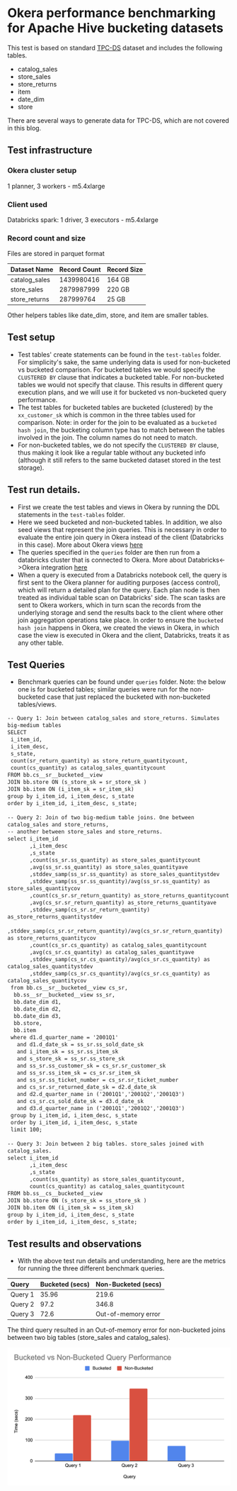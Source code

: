 # Okera performance benchmarking for Apache Hive bucketing datasets

This test is based on standard [TPC-DS](http://www.tpc.org/tpcds/) dataset and includes the following tables.
* catalog_sales
* store_sales
* store_returns
* item
* date_dim
* store

There are several ways to generate data for TPC-DS, which are not covered in this blog.

## Test infrastructure

### Okera cluster setup
1 planner, 3 workers - m5.4xlarge

### Client used
Databricks spark: 1 driver, 3 executors - m5.4xlarge

### Record count and size
Files are stored in parquet format

| Dataset Name |  Record Count | Record Size |
| :------------------ | :---------- | :---------- |
| catalog_sales      | 1439980416 | 164 GB |
| store_sales      | 2879987999 | 220 GB |
| store_returns      | 287999764 | 25 GB |

Other helpers tables like date_dim, store, and item are smaller tables.

## Test setup
* Test tables' create statements can be found in the `test-tables` folder. For simplicity's sake, the same underlying data is used for non-bucketed vs bucketed comparison. For bucketed tables we would specify the `CLUSTERED BY` clause that indicates a bucketed table. For non-bucketed tables we would not specify that clause. This results in different query execution plans, and we will use it for bucketed vs non-bucketed query performance.
* The test tables for bucketed tables are bucketed (clustered) by the `xx_customer_sk` which is common in the three tables used for comparison. Note: in order for the join to be evaluated as a `bucketed hash join`, the bucketing column type has to match between the tables involved in the join. The column names do not need to match.
* For non-bucketed tables, we do not specify the `CLUSTERED BY` clause, thus making it look like a regular table without any bucketed info (although it still refers to the same bucketed dataset stored in the test storage).


## Test run details.
* First we create the test tables and views in Okera by running the DDL statements in the `test-tables` folder.
* Here we seed bucketed and non-bucketed tables. In addition, we also seed views that represent the join queries. This is necessary in order to evaluate the entire join query in Okera instead of the client (Databricks in this case). More about Okera views [here](https://docs.okera.com/odas/latest/integrate/hive-best-practices/#external-views)
* The queries specified in the `queries` folder are then run from a databricks cluster that is connected to Okera. More about Databricks<->Okera integration [here](https://docs.okera.com/odas/latest/integrate/databricks-integration/)
* When a query is executed from a Databricks notebook cell, the query is first sent to the Okera planner for auditing purposes (access control), which will return a detailed plan for the query. Each plan node is then treated as individual table scan on Databricks' side. The scan tasks are sent to Okera workers, which in turn scan the records from the underlying storage and send the results back to the client where other join aggregation operations take place. In order to ensure the `bucketed hash join` happens in Okera, we created the views in Okera, in which case the view is executed in Okera and the client, Databricks, treats it as any other table.

## Test Queries
* Benchmark queries can be found under `queries` folder. Note: the below one is for bucketed tables; similar queries were run for the non-bucketed case that just replaced the bucketed with non-bucketed tables/views.
```
-- Query 1: Join between catalog_sales and store_returns. Simulates big-medium tables
SELECT
 i_item_id,
 i_item_desc,
 s_state,
 count(sr_return_quantity) as store_return_quantitycount,
 count(cs_quantity) as catalog_sales_quantitycount
FROM bb.cs__sr__bucketed__view
JOIN bb.store ON (s_store_sk = sr_store_sk )
JOIN bb.item ON (i_item_sk = sr_item_sk)
group by i_item_id, i_item_desc, s_state
order by i_item_id, i_item_desc, s_state;

-- Query 2: Join of two big-medium table joins. One between catalog_sales and store_returns,
-- another between store_sales and store_returns.
select i_item_id
       ,i_item_desc
       ,s_state
       ,count(ss_sr.ss_quantity) as store_sales_quantitycount
       ,avg(ss_sr.ss_quantity) as store_sales_quantityave
       ,stddev_samp(ss_sr.ss_quantity) as store_sales_quantitystdev
       ,stddev_samp(ss_sr.ss_quantity)/avg(ss_sr.ss_quantity) as store_sales_quantitycov
       ,count(cs_sr.sr_return_quantity) as_store_returns_quantitycount
       ,avg(cs_sr.sr_return_quantity) as_store_returns_quantityave
       ,stddev_samp(cs_sr.sr_return_quantity) as_store_returns_quantitystdev
       ,stddev_samp(cs_sr.sr_return_quantity)/avg(cs_sr.sr_return_quantity) as store_returns_quantitycov
       ,count(cs_sr.cs_quantity) as catalog_sales_quantitycount
       ,avg(cs_sr.cs_quantity) as catalog_sales_quantityave
       ,stddev_samp(cs_sr.cs_quantity)/avg(cs_sr.cs_quantity) as catalog_sales_quantitystdev
       ,stddev_samp(cs_sr.cs_quantity)/avg(cs_sr.cs_quantity) as catalog_sales_quantitycov
 from bb.cs__sr__bucketed__view cs_sr,
  bb.ss__sr__bucketed__view ss_sr,
  bb.date_dim d1,
  bb.date_dim d2,
  bb.date_dim d3,
  bb.store,
  bb.item
 where d1.d_quarter_name = '2001Q1'
   and d1.d_date_sk = ss_sr.ss_sold_date_sk
   and i_item_sk = ss_sr.ss_item_sk
   and s_store_sk = ss_sr.ss_store_sk
   and ss_sr.ss_customer_sk = cs_sr.sr_customer_sk
   and ss_sr.ss_item_sk = cs_sr.sr_item_sk
   and ss_sr.ss_ticket_number = cs_sr.sr_ticket_number
   and cs_sr.sr_returned_date_sk = d2.d_date_sk
   and d2.d_quarter_name in ('2001Q1','2001Q2','2001Q3')
   and cs_sr.cs_sold_date_sk = d3.d_date_sk
   and d3.d_quarter_name in ('2001Q1','2001Q2','2001Q3')
 group by i_item_id, i_item_desc, s_state
 order by i_item_id, i_item_desc, s_state
 limit 100;

-- Query 3: Join between 2 big tables. store_sales joined with catalog_sales.
select i_item_id
       ,i_item_desc
       ,s_state
       ,count(ss_quantity) as store_sales_quantitycount,
       count(cs_quantity) as catalog_sales_quantitycount
FROM bb.ss__cs__bucketed__view
JOIN bb.store ON (s_store_sk = ss_store_sk )
JOIN bb.item ON (i_item_sk = ss_item_sk)
group by i_item_id, i_item_desc, s_state
order by i_item_id, i_item_desc, s_state;
```

## Test results and observations
* With the above test run details and understanding, here are the metrics for running the three different benchmark queries.

| Query |  Bucketed (secs)  | Non-Bucketed (secs) |
| :------------------ | :---------- | :---------- |
| Query 1      | 35.96 | 219.6 |
| Query 2      | 97.2 | 346.8 |
| Query 3      | 72.6 | Out-of-memory error |

The third query resulted in an Out-of-memory error for non-bucketed joins between two big tables (store_sales and catalog_sales).

![benchmark](benchmark-chart.png)
